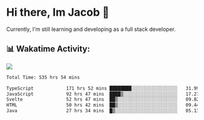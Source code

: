 # Hi there, Im Jacob 👋
Currently, I'm still learning and developing as a full stack developer.

## 📊 Wakatime Activity:

![](https://wakatime.com/share/@bfeff6fe-7f39-433c-bc17-53e716b9a274/c1084c79-5b1a-4658-a9e1-8a8ffabbc873.svg)

<!--START_SECTION:waka-->

```txt
Total Time: 535 hrs 54 mins

TypeScript            171 hrs 52 mins ████████░░░░░░░░░░░░░░░░░   31.99 %
JavaScript            92 hrs 47 mins  ████▒░░░░░░░░░░░░░░░░░░░░   17.27 %
Svelte                52 hrs 47 mins  ██▒░░░░░░░░░░░░░░░░░░░░░░   09.82 %
HTML                  50 hrs 42 mins  ██▒░░░░░░░░░░░░░░░░░░░░░░   09.44 %
Java                  27 hrs 34 mins  █▒░░░░░░░░░░░░░░░░░░░░░░░   05.13 %
```

<!--END_SECTION:waka-->
